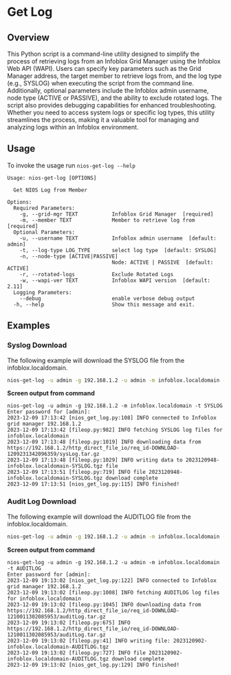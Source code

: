 # Get Log

## Overview

This Python script is a command-line utility designed to simplify the process of retrieving logs
from an Infoblox Grid Manager using the Infoblox Web API (WAPI). Users can specify key parameters 
such as the Grid Manager address, the target member to retrieve logs from, and the log type 
(e.g., SYSLOG) when executing the script from the command line. Additionally, optional parameters
include the Infoblox admin username, node type (ACTIVE or PASSIVE), and the ability to exclude
rotated logs. The script also provides debugging capabilities for enhanced troubleshooting.
Whether you need to access system logs or specific log types, this utility streamlines the process,
making it a valuable tool for managing and analyzing logs within an Infoblox environment.

## Usage

To invoke the usage run `nios-get-log --help`

```
Usage: nios-get-log [OPTIONS]

  Get NIOS Log from Member

Options:
  Required Parameters: 
    -g, --grid-mgr TEXT           Infoblox Grid Manager  [required]
    -m, --member TEXT             Member to retrieve log from  [required]
  Optional Parameters: 
    -u, --username TEXT           Infoblox admin username  [default: admin]
    -t, --log-type LOG_TYPE       select log type  [default: SYSLOG]
    -n, --node-type [ACTIVE|PASSIVE]
                                  Node: ACTIVE | PASSIVE  [default: ACTIVE]
    -r, --rotated-logs            Exclude Rotated Logs
    -w, --wapi-ver TEXT           Infoblox WAPI version  [default: 2.11]
  Logging Parameters: 
    --debug                       enable verbose debug output
  -h, --help                      Show this message and exit.
```

## Examples

### Syslog Download

The following example will download the SYSLOG file from the infoblox.localdomain.

```sh
nios-get-log -u admin -g 192.168.1.2 -u admin -m infoblox.localdomain -t SYSLOG
```

**Screen output from command**

```text
nios-get-log -u admin -g 192.168.1.2 -m infoblox.localdomain -t SYSLOG
Enter password for [admin]: 
2023-12-09 17:13:42 [nios_get_log.py:108] INFO connected to Infoblox grid manager 192.168.1.2
2023-12-09 17:13:42 [fileop.py:982] INFO fetching SYSLOG log files for infoblox.localdomain
2023-12-09 17:13:48 [fileop.py:1019] INFO downloading data from https://192.168.1.2/http_direct_file_io/req_id-DOWNLOAD-1209231342096359/sysLog.tar.gz
2023-12-09 17:13:48 [fileop.py:1029] INFO writing data to 2023120948-infoblox.localdomain-SYSLOG.tgz file
2023-12-09 17:13:51 [fileop.py:719] INFO file 2023120948-infoblox.localdomain-SYSLOG.tgz download complete
2023-12-09 17:13:51 [nios_get_log.py:115] INFO finished!
```

### Audit Log Download

The following example will download the AUDITLOG file from the infoblox.localdomain.

```sh
nios-get-log -u admin -g 192.168.1.2 -u admin -m infoblox.localdomain -t AUDITLOG
```

**Screen output from command**

```text
nios-get-log -u admin -g 192.168.1.2 -u admin -m infoblox.localdomain -t AUDITLOG
Enter password for [admin]: 
2023-12-09 19:13:02 [nios_get_log.py:122] INFO connected to Infoblox grid manager 192.168.1.2
2023-12-09 19:13:02 [fileop.py:1008] INFO fetching AUDITLOG log files for infoblox.localdomain
2023-12-09 19:13:02 [fileop.py:1045] INFO downloading data from https://192.168.1.2/http_direct_file_io/req_id-DOWNLOAD-1210011302085953/auditLog.tar.gz
2023-12-09 19:13:02 [fileop.py:675] INFO https://192.168.1.2/http_direct_file_io/req_id-DOWNLOAD-1210011302085953/auditLog.tar.gz
2023-12-09 19:13:02 [fileop.py:41] INFO writing file: 2023120902-infoblox.localdomain-AUDITLOG.tgz
2023-12-09 19:13:02 [fileop.py:727] INFO file 2023120902-infoblox.localdomain-AUDITLOG.tgz download complete
2023-12-09 19:13:02 [nios_get_log.py:129] INFO finished!
```

